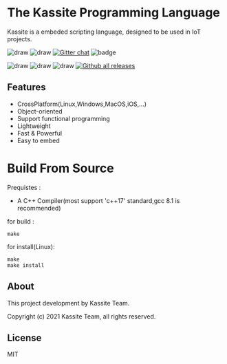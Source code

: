 # The Kassite Programming Language
Kassite is a embeded scripting language, designed to be used in IoT projects.

<p align="center">
 
 ![draw](https://img.shields.io/github/last-commit/kassite-lang/kassite)
![draw](https://img.shields.io/github/license/kassite-lang/kassite)
[![Gitter chat](https://badges.gitter.im/kassite-lang/community.png)](https://gitter.im/hascal/community)
![badge](https://tokei.rs/b1/github/kassite-lang/kassite)

![draw](https://badgen.net/github/tag/kassite-lang/kassite)
![draw](https://badgen.net/github/stars/kassite-lang/kassite)
![draw](https://badgen.net/github/contributors/kassite-lang/kassite)
[![Github all releases](https://img.shields.io/github/downloads/kassite-lang/kassite/total.svg)](https://GitHub.com/hascal/hascal/releases/)

 </p>
 
## Features
- CrossPlatform(Linux,Windows,MacOS,iOS,...)
- Object-oriented
- Support functional programming
- Lightweight
- Fast & Powerful
- Easy to embed

# Build From Source
Prequistes :
- A C++ Compiler(most support 'c++17' standard,gcc 8.1 is recommended)

for build :
```
make
```

for install(Linux):
```
make
make install
```

## About
This project development by Kassite Team.

Copyright (c) 2021 Kassite Team,
all rights reserved.

## License
MIT
